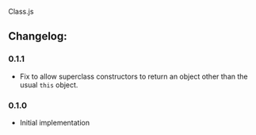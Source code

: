 Class.js

## Changelog:

### 0.1.1

* Fix to allow superclass constructors to return an object other than the usual `this` object.

### 0.1.0

* Initial implementation
